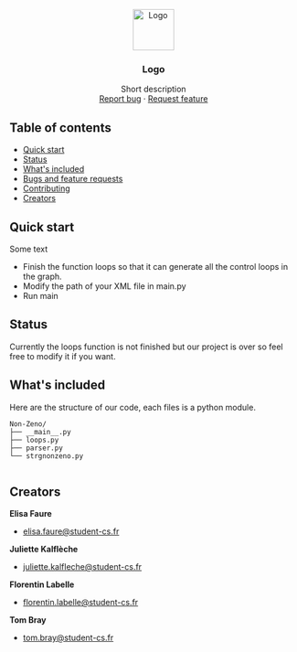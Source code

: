 <p align="center">
  <a href="https://example.com/">
    <img src="https://via.placeholder.com/72" alt="Logo" width=72 height=72>
  </a>

  <h3 align="center">Logo</h3>

  <p align="center">
    Short description
    <br>
    <a href="https://reponame/issues/new?template=bug.md">Report bug</a>
    ·
    <a href="https://reponame/issues/new?template=feature.md&labels=feature">Request feature</a>
  </p>
</p>


## Table of contents

- [Quick start](#quick-start)
- [Status](#status)
- [What's included](#whats-included)
- [Bugs and feature requests](#bugs-and-feature-requests)
- [Contributing](#contributing)
- [Creators](#creators)


## Quick start

Some text

- Finish the function loops so that it can generate all the control loops in the graph.
- Modify the path of your XML file in main.py
- Run main

## Status

Currently the loops function is not finished but our project is over so feel free to modify it if you want.

## What's included

Here are the structure of our code, each files is a python module.

```
Non-Zeno/
├── __main__.py
├── loops.py
├── parser.py  
└── strgnonzeno.py  
        
```

## Creators

**Elisa Faure**

- elisa.faure@student-cs.fr

**Juliette Kalflèche**

- juliette.kalfleche@student-cs.fr

**Florentin Labelle**

- florentin.labelle@student-cs.fr

**Tom Bray**

- tom.bray@student-cs.fr